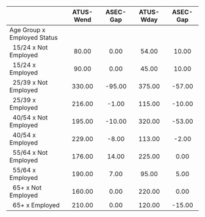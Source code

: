 
|                      |    ATUS-Wend |     ASEC-Gap |    ATUS-Wday |     ASEC-Gap |
| -------------------- | :----------: | :----------: | :----------: | :----------: |
| Age Group x Employed Status |              |              |              |              |
| &nbsp;&nbsp;15/24 x Not Employed |        80.00 |         0.00 |        54.00 |        10.00 |
| &nbsp;&nbsp;15/24 x Employed |        90.00 |         0.00 |        45.00 |        10.00 |
| &nbsp;&nbsp;25/39 x Not Employed |       330.00 |       -95.00 |       375.00 |       -57.00 |
| &nbsp;&nbsp;25/39 x Employed |       216.00 |        -1.00 |       115.00 |       -10.00 |
| &nbsp;&nbsp;40/54 x Not Employed |       195.00 |       -10.00 |       320.00 |       -53.00 |
| &nbsp;&nbsp;40/54 x Employed |       229.00 |        -8.00 |       113.00 |        -2.00 |
| &nbsp;&nbsp;55/64 x Not Employed |       176.00 |        14.00 |       225.00 |         0.00 |
| &nbsp;&nbsp;55/64 x Employed |       190.00 |         7.00 |        95.00 |         5.00 |
| &nbsp;&nbsp;65+ x Not Employed |       160.00 |         0.00 |       220.00 |         0.00 |
| &nbsp;&nbsp;65+ x Employed |       210.00 |         0.00 |       120.00 |       -15.00 |

